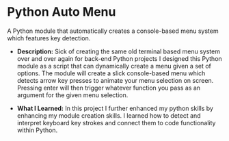 # Python Auto Menu
A Python module that automatically creates a console-based menu system which features key detection.

- **Description:** Sick of creating the same old terminal based menu system over and over again for back-end Python projects I designed this Python module as a script that can dynamically create a menu given a set of options. The module will create a slick console-based menu which detects arrow key presses to animate your menu selection on screen. Pressing enter will then trigger whatever function you pass as an argument for the given menu selection.

- **What I Learned:** In this project I further enhanced my python skills by enhancing my module creation skills. I learned how to detect and interpret keyboard key strokes and connect them to code functionality within Python.
